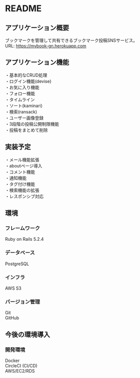 # README

## アプリケーション概要
ブックマークを管理して共有できるブックマーク投稿SNSサービス。
<br>URL: https://mybook-gn.herokuapp.com

## アプリケーション機能
・基本的なCRUD処理<br>
・ログイン機能(devise)<br>
・お気に入り機能<br>
・フォロー機能<br>
・タイムライン<br>
・ソート(kaminari)<br>
・検索(ransack)<br>
・ユーザー画像登録<br>
・3段階の投稿公開制限機能<br>
・投稿をまとめて削除

## 実装予定
・メール機能拡張<br>
・aboutページ導入<br>
・コメント機能<br>
・通知機能<br>
・タグ付け機能<br>
・検索機能の拡張<br>
・レスポンシブ対応

## 環境
### フレームワーク<br>
Ruby on Rails 5.2.4<br>
### データベース<br>
PostgreSQL<br>
### インフラ<br>
AWS S3<br>
### バージョン管理<br>
Git<br>
GitHub

## 今後の環境導入
### 開発環境<br>
Docker<br>
CircleCI (CI/CD)<br>
AWS/EC2/RDS<br>
